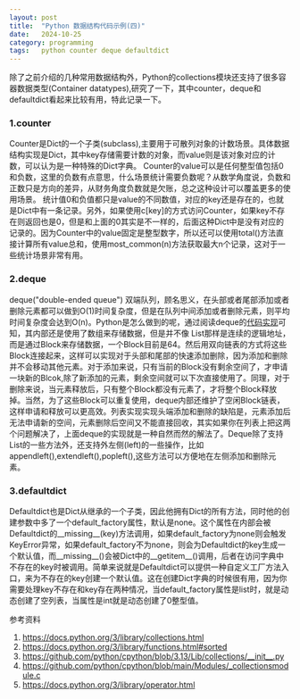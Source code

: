 ```yaml
---
layout: post
title:  "Python 数据结构代码示例(四)"
date:   2024-10-25
category: programming
tags:   python counter deque defaultdict
---
```


除了之前介绍的几种常用数据结构外，Python的collections模块还支持了很多容器数据类型(Container datatypes),研究了一下，其中counter，deque和defaultdict看起来比较有用，特此记录一下。

### 1.counter

Counter是Dict的一个子类(subclass),主要用于可散列对象的计数场景。具体数据结构实现是Dict，其中key存储需要计数的对象，而value则是该对象对应的计数，可以认为是一种特殊的Dict字典。
Counter的value可以是任何整型值包括0和负数，这里的负数有点意思，什么场景统计需要负数呢？从数学角度说，负数和正数只是方向的差异，从财务角度负数就是欠账，总之这种设计可以覆盖更多的使用场景。
统计值0和负值都只是value的不同数值，对应的key还是存在的，也就是Dict中有一条记录。另外，如果使用c[key]的方式访问Counter，如果key不存在则返回也是0，但是和上面的0其实是不一样的，后面这种Dict中是没有对应的记录的。因为Counter中的value固定是整型数字，所以还可以使用total()方法直接计算所有value总和，使用most_common(n)方法获取最大n个记录，这对于一些统计场景非常有用。

### 2.deque

deque("double-ended queue") 双端队列，顾名思义，在头部或者尾部添加或者删除元素都可以做到O(1)时间复杂度，但是在队列中间添加或者删除元素，则平均时间复杂度会达到O(n)。Python是怎么做到的呢，通过阅读deque的[代码实现](https://github.com/python/cpython/blob/main/Modules/_collectionsmodule.c)可知，其内部还是使用了数组来存储数据，但是并不像 List那样是连续的逻辑地址，而是通过Block来存储数据，一个Block目前是64。然后用双向链表的方式将这些Block连接起来，这样可以实现对于头部和尾部的快速添加删除，因为添加和删除并不会移动其他元素。对于添加来说，只有当前的Block没有剩余空间了，才申请一块新的Blcok,除了新添加的元素，剩余空间就可以下次直接使用了。同理，对于删除来说，当元素释放后，只有整个Block都没有元素了，才将整个Block释放掉。当然，为了这些Block可以重复使用，deque内部还维护了空闲Block链表，这样申请和释放可以更高效。列表实现实现头端添加和删除的缺陷是，元素添加后无法申请新的空间，元素删除后空间又不能直接回收，其实如果你在列表上把这两个问题解决了，上面deque的实现就是一种自然而然的解法了。Deque除了支持List的一些方法外，还支持外左侧(left)的一些操作，比如
appendleft(),extendleft(),popleft(),这些方法可以方便地在左侧添加和删除元素。

### 3.defaultdict

Defaultdict也是Dict从继承的一个子类，因此他拥有Dict的所有方法，同时他的创建参数中多了一个default_factory属性，默认是none。这个属性在内部会被Defaultdict的__missing__(key)方法调用，如果default_factory为none则会触发KeyError异常，如果default_factory不为none，则会为Defaultdict的key生成一个默认值，而__missing__()会被Dict中的__getitem__()调用，后者在访问字典中不存在的key时被调用。简单来说就是Defaultdict可以提供一种自定义工厂方法入口，来为不存在的key创建一个默认值。这在创建Dict字典的时候很有用，因为你需要处理key不存在和key存在两种情况，当default_factory属性是list时，就是动态创建了空列表，当属性是int就是动态创建了0整型值。

参考资料
1. <https://docs.python.org/3/library/collections.html>
2. <https://docs.python.org/3/library/functions.html#sorted>
3. <https://github.com/python/cpython/blob/3.13/Lib/collections/__init__.py>
4. <https://github.com/python/cpython/blob/main/Modules/_collectionsmodule.c>
5. <https://docs.python.org/3/library/operator.html>
